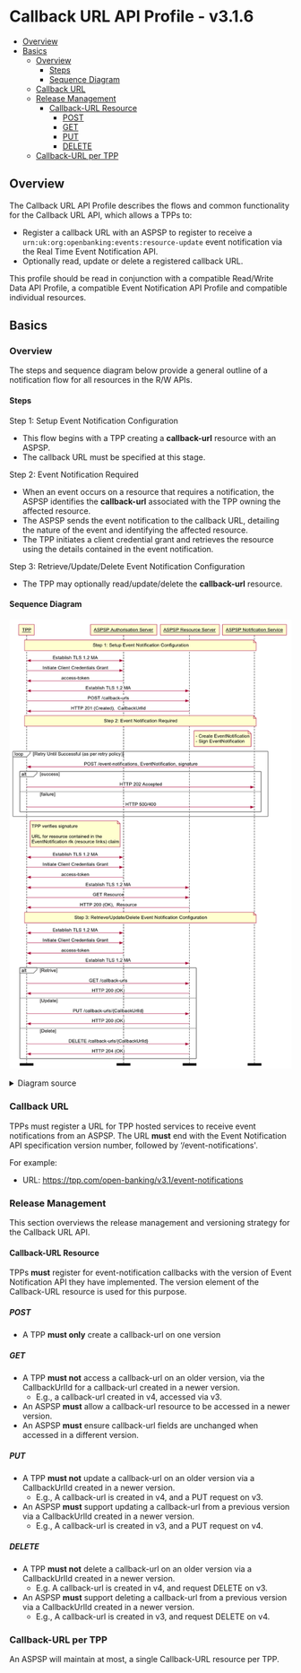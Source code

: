 # Callback URL API Profile - v3.1.6 <!-- omit in toc -->

- [Overview](#overview)
- [Basics](#basics)
  - [Overview](#overview-1)
    - [Steps](#steps)
    - [Sequence Diagram](#sequence-diagram)
  - [Callback URL](#callback-url)
  - [Release Management](#release-management)
    - [Callback-URL Resource](#callback-url-resource)
      - [POST](#post)
      - [GET](#get)
      - [PUT](#put)
      - [DELETE](#delete)
  - [Callback-URL per TPP](#callback-url-per-tpp)

## Overview

The Callback URL API Profile describes the flows and common functionality for the Callback URL API, which allows a TPPs to:

* Register a callback URL with an ASPSP to register to receive a `urn:uk:org:openbanking:events:resource-update` event notification via the Real Time Event Notification API.
* Optionally read, update or delete a registered callback URL.

This profile should be read in conjunction with a compatible Read/Write Data API Profile, a compatible Event Notification API Profile and compatible individual resources.

## Basics

### Overview

The steps and sequence diagram below provide a general outline of a notification flow for all resources in the R/W APIs.

#### Steps

Step 1: Setup Event Notification Configuration

* This flow begins with a TPP creating a **callback-url** resource with an ASPSP.
* The callback URL must be specified at this stage.

Step 2: Event Notification Required

* When an event occurs on a resource that requires a notification, the ASPSP identifies the **callback-url** associated with the TPP owning the affected resource.
* The ASPSP sends the event notification to the callback URL, detailing the nature of the event and identifying the affected resource.
* The TPP initiates a client credential grant and retrieves the resource using the details contained in the event notification.

Step 3: Retrieve/Update/Delete Event Notification Configuration

* The TPP may optionally read/update/delete the **callback-url** resource.

#### Sequence Diagram

![Event Notification Overview](./images/EventNotificationOverview.png)

<details>
  <summary>Diagram source</summary>

  ```
participant TPP
participant ASPSP Authorisation Server
participant ASPSP Resource Server
participant ASPSP Notification Service

note over TPP, ASPSP Notification Service
Step 1: Setup Event Notification Configuration
end note

TPP <-> ASPSP Authorisation Server: Establish TLS 1.2 MA
TPP -> ASPSP Authorisation Server: Initiate Client Credentials Grant
ASPSP Authorisation Server -> TPP: access-token
TPP <-> ASPSP Resource Server: Establish TLS 1.2 MA
TPP -> ASPSP Resource Server: POST /callback-urls
ASPSP Resource Server -> TPP: HTTP 201 (Created),  CallbackUrlId

note over TPP, ASPSP Notification Service
 Step 2: Event Notification Required
end note



note left of ASPSP Notification Service
- Create EventNotification
- Sign EventNotification
end note

loop Retry Until Successful (as per retry policy)
ASPSP Notification Service -> TPP: POST /event-notifications, EventNotification, signature
alt success
TPP -> ASPSP Notification Service: HTTP 202 Accepted
else failure
TPP -> ASPSP Notification Service: HTTP 500/400
end alt
end loop

note right of TPP
TPP verifies signature

URL for resource contained in the
EventNotification rlk (resource links) claim
end note

TPP <-> ASPSP Authorisation Server: Establish TLS 1.2 MA
TPP -> ASPSP Authorisation Server: Initiate Client Credentials Grant
ASPSP Authorisation Server -> TPP: access-token

TPP <-> ASPSP Resource Server: Establish TLS 1.2 MA
TPP -> ASPSP Resource Server: GET Resource
ASPSP Resource Server -> TPP: HTTP 200 (OK),  Resource

note over TPP, ASPSP Notification Service
Step 3: Retrieve/Update/Delete Event Notification Configuration
end note

TPP <-> ASPSP Authorisation Server: Establish TLS 1.2 MA
TPP -> ASPSP Authorisation Server: Initiate Client Credentials Grant
ASPSP Authorisation Server -> TPP: access-token
TPP <-> ASPSP Resource Server: Establish TLS 1.2 MA
alt Retrive
TPP -> ASPSP Resource Server: GET /callback-urls
ASPSP Resource Server -> TPP: HTTP 200 (OK)
else Update
TPP -> ASPSP Resource Server: PUT /callback-urls/{CallbackUrlId}
ASPSP Resource Server -> TPP: HTTP 200 (OK)
else Delete
TPP -> ASPSP Resource Server: DELETE /callback-urls/{CallbackUrlId}
ASPSP Resource Server -> TPP: HTTP 204 (OK)
end alt
option footer=bar
```

</details>

### Callback URL

TPPs must register a URL for TPP hosted services to receive event notifications from an ASPSP. The URL **must** end with the Event Notification API specification version number, followed by ‘/event-notifications'.

For example:

* URL: https://tpp.com/open-banking/v3.1/event-notifications

### Release Management

This section overviews the release management and versioning strategy for the Callback URL API.

#### Callback-URL Resource

TPPs **must** register for event-notification callbacks with the version of Event Notification API they have implemented. The version element of the Callback-URL resource is used for this purpose.

##### POST

* A TPP **must only** create a callback-url on one version

##### GET

* A TPP **must not** access a callback-url on an older version, via the CallbackUrlId for a callback-url created in a newer version.
  * E.g., a callback-url created in v4, accessed via v3.
* An ASPSP **must** allow a callback-url resource to be accessed in a newer version.
* An ASPSP **must** ensure callback-url fields are unchanged when accessed in a different version.

##### PUT

* A TPP **must not** update a callback-url on an older version via a CallbackUrlId created in a newer version.
  * E.g., A callback-url is created in v4, and a PUT request on v3.
* An ASPSP **must** support updating a callback-url from a previous version via a CallbackUrlId created in a newer version.
  * E.g., A callback-url is created in v3, and a PUT request on v4.

##### DELETE

* A TPP **must not** delete a callback-url on an older version via a CallbackUrlId created in a newer version.
  * E.g. A callback-url is created in v4, and request DELETE on v3.
* An ASPSP **must** support deleting a callback-url from a previous version via a CallbackUrlId created in a newer version.
  * E.g., A callback-url is created in v3, and request DELETE on v4.

### Callback-URL per TPP

An ASPSP will maintain at most, a single Callback-URL resource per TPP.
